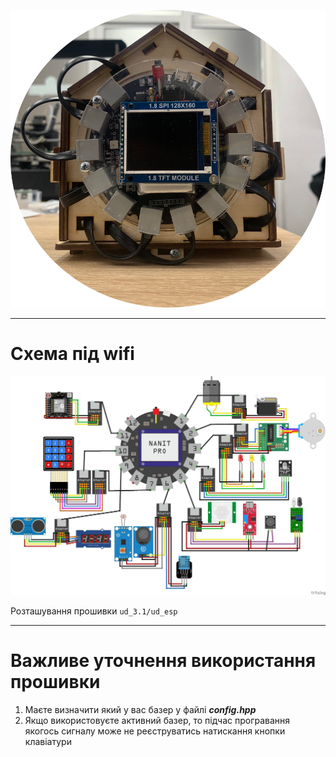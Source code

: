
<center>

 ![](./ud_v3.1.png) 
 
 </center>


---

# Схема під wifi

<center>

![circuit](./ud_esp.jpg)

</center>

Розташування прошивки
`ud_3.1/ud_esp`

---

# Важливе уточнення використання прошивки
1. Маєте визначити який у вас базер у файлі ***config.hpp***
2. Якщо використовуєте активний базер, то підчас програвання якогось сигналу може не реєструватись натискання кнопки клавіатури
